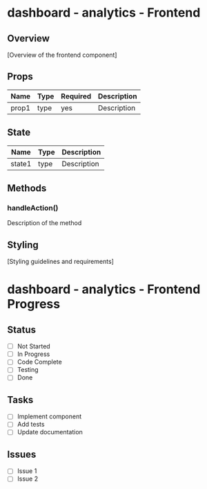 # dashboard - analytics - Frontend

## Overview

[Overview of the frontend component]

## Props

| Name  | Type | Required | Description |
| ----- | ---- | -------- | ----------- |
| prop1 | type | yes      | Description |

## State

| Name   | Type | Description |
| ------ | ---- | ----------- |
| state1 | type | Description |

## Methods

### handleAction()

Description of the method

## Styling

[Styling guidelines and requirements]

# dashboard - analytics - Frontend Progress

## Status

- [ ] Not Started
- [ ] In Progress
- [ ] Code Complete
- [ ] Testing
- [ ] Done

## Tasks

- [ ] Implement component
- [ ] Add tests
- [ ] Update documentation

## Issues

- [ ] Issue 1
- [ ] Issue 2
